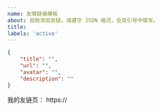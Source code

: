 ```yaml
---
name: 友情链接模板
about: 自助添加友链。请遵守 JSON 格式，在双引号中填写。
title:
labels: 'active'
---
```

<!-- 请将上面的标题改成你网站的名称 -->
<!-- 请在双引号中填写 -->
```json
{
    "title": "",
    "url": "",
    "avatar": "",
    "description": ""
}
```

我的友链页： https://

<!--
如果您使用 issue 作为友链源，请附上 issue 仓库链接，否则请直接添加 xaoxuu.com 到您的友链中。
-->
